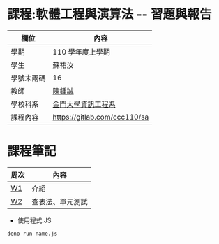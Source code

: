 # 課程:軟體工程與演算法 -- 習題與報告

欄位 | 內容
-----|--------
學期 | 110 學年度上學期
學生 |  蘇祐汝
學號末兩碼 | 16
教師 | [陳鍾誠](https://www.nqu.edu.tw/educsie/index.php?act=blog&code=list&ids=4)
學校科系 | [金門大學資訊工程系](https://www.nqu.edu.tw/educsie/index.php)
課程內容 | https://gitlab.com/ccc110/sa


# 課程筆記
| 周次 |內容|
|--|--|
|[W1](https://github.com/ukarara/sa110a/blob/master/W1.md)|介紹
|[W2](https://github.com/ukarara/sa110a/blob/master/W2.md)|查表法、單元測試

* 使用程式:JS
```
deno run name.js
```
